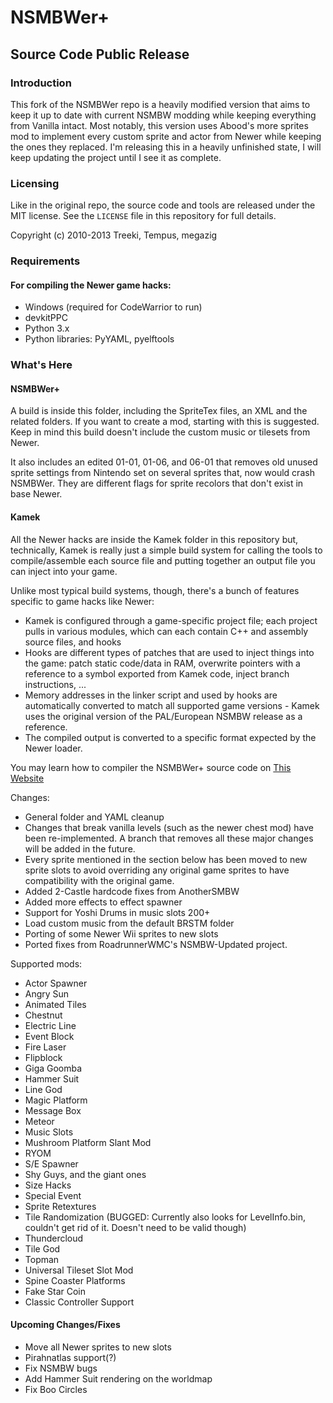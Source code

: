 # NSMBWer+
## Source Code Public Release

### Introduction

This fork of the NSMBWer repo is a heavily modified version that aims to keep it up to date with current NSMBW modding while keeping everything from Vanilla intact.
Most notably, this version uses Abood's more sprites mod to implement every custom sprite and actor from Newer while keeping the ones they replaced.
I'm releasing this in a heavily unfinished state, I will keep updating the project until I see it as complete.

### Licensing

Like in the original repo, the source code and tools are released under the MIT license.
See the `LICENSE` file in this repository for full details.

Copyright (c) 2010-2013 Treeki, Tempus, megazig

### Requirements

#### For compiling the Newer game hacks:

- Windows (required for CodeWarrior to run)
- devkitPPC
- Python 3.x
- Python libraries: PyYAML, pyelftools

### What's Here

#### NSMBWer+
A build is inside this folder, including the SpriteTex files, an XML and the related folders. If you
want to create a mod, starting with this is suggested. Keep in mind this build doesn't include the
custom music or tilesets from Newer.

It also includes an edited 01-01, 01-06, and 06-01 that removes old unused sprite settings from Nintendo set
on several sprites that, now would crash NSMBWer. They are different flags for sprite recolors
that don't exist in base Newer.

#### Kamek

All the Newer hacks are inside the Kamek folder in this repository but, technically, Kamek is
really just a simple build system for calling the tools to compile/assemble
each source file and putting together an output file you can inject into your
game.

Unlike most typical build systems, though, there's a bunch of features
specific to game hacks like Newer:

- Kamek is configured through a game-specific project file; each project
  pulls in various modules, which can each contain C++ and assembly source
  files, and hooks
- Hooks are different types of patches that are used to inject things into the
  game: patch static code/data in RAM, overwrite pointers with a reference to
  a symbol exported from Kamek code, inject branch instructions, ...
- Memory addresses in the linker script and used by hooks are automatically
  converted to match all supported game versions - Kamek uses the original
  version of the PAL/European NSMBW release as a reference.
- The compiled output is converted to a specific format expected by the
  Newer loader.

You may learn how to compiler the NSMBWer+ source code on [This Website][horizoncodesetup]

Changes:
* General folder and YAML cleanup
* Changes that break vanilla levels (such as the newer chest mod) have been re-implemented. A branch that removes all these major changes will be added in the future.
* Every sprite mentioned in the section below has been moved to new sprite slots to avoid overriding any original game sprites to have compatibility with the original game.
* Added 2-Castle hardcode fixes from AnotherSMBW
* Added more effects to effect spawner
* Support for Yoshi Drums in music slots 200+
* Load custom music from the default BRSTM folder
* Porting of some Newer Wii sprites to new slots
* Ported fixes from RoadrunnerWMC's NSMBW-Updated project.

Supported mods:
* Actor Spawner
* Angry Sun
* Animated Tiles
* Chestnut
* Electric Line
* Event Block
* Fire Laser
* Flipblock
* Giga Goomba
* Hammer Suit
* Line God
* Magic Platform
* Message Box
* Meteor
* Music Slots
* Mushroom Platform Slant Mod
* RYOM
* S/E Spawner
* Shy Guys, and the giant ones
* Size Hacks
* Special Event
* Sprite Retextures
* Tile Randomization (BUGGED: Currently also looks for LevelInfo.bin, couldn't get rid of it. Doesn't need to be valid though)
* Thundercloud
* Tile God
* Topman
* Universal Tileset Slot Mod
* Spine Coaster Platforms
* Fake Star Coin
* Classic Controller Support

#### Upcoming Changes/Fixes
* Move all Newer sprites to new slots
* Pirahnatlas support(?)
* Fix NSMBW bugs
* Add Hammer Suit rendering on the worldmap
* Fix Boo Circles

[horizoncodesetup]:
https://horizon.miraheze.org/wiki/Setting_Up_and_Compiling_the_Newer_Sources#Windows_(Newer_Super_Mario_All-Stars_Revived_and_NSMBWer_only)